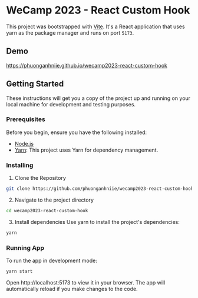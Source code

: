 # WeCamp 2023 - React Custom Hook

This project was bootstrapped with [Vite](https://vitejs.dev/). It's a React application that uses yarn as the package manager and runs on port `5173`.

## Demo
https://phuonganhniie.github.io/wecamp2023-react-custom-hook

## Getting Started
These instructions will get you a copy of the project up and running on your local machine for development and testing purposes.

### Prerequisites
Before you begin, ensure you have the following installed:
- [Node.js](https://nodejs.org/)
- [Yarn](https://yarnpkg.com/): This project uses Yarn for dependency management.

### Installing
1. Clone the Repository
```bash
git clone https://github.com/phuonganhniie/wecamp2023-react-custom-hook.git
```

2. Navigate to the project directory
```bash
cd wecamp2023-react-custom-hook
```

3. Install dependencies
Use yarn to install the project's dependencies:
```bash
yarn
```

### Running App
To run the app in development mode:
```bash
yarn start
```

Open http://localhost:5173 to view it in your browser. The app will automatically reload if you make changes to the code.
